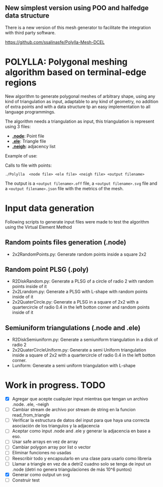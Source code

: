 
## New simplest version using POO and halfedge data structure

There is a new version of this mesh generator to facilitate the integration with third party software.

https://github.com/ssalinasfe/Polylla-Mesh-DCEL


# POLYLLA: Polygonal meshing algorithm based on terminal-edge regions

New algorithm to generate polygonal meshes of arbitrary shape, using any kind of triangulation as input, adaptable to any kind of geometry, no addition of extra points and with a data structure tp an easy implementation to all language programmings.

The algorithm needs a triangulation as input, this triangulation is represent using 3 files:

- **[.node](https://www.cs.cmu.edu/~quake/triangle.node.html)**: Point file
- **[.ele](https://www.cs.cmu.edu/~quake/triangle.ele.html)**: Triangle file
- **[.neigh](https://www.cs.cmu.edu/~quake/triangle.neigh.html)**: adjacency list

Example of use: 

Calls to file with points:

```./Polylla  <node file> <ele file> <neigh file> <output filename> ```


The output is a ```<output filename>.off``` file, a ```<output filename>.svg``` file and a ```<output filename>.json``` file with the metrics of the mesh.

# Input data generation

Following scripts to generate input files were made to test the algorithm using the Virtual Element Method

## Random points files generation (.node)

  - 2x2RandomPoints.py: Generate random points inside a square 2x2

## Random point PLSG (.poly)

  - R2DiskRandom.py: Generate a PLSG of a circle of radio 2 with random points inside of it
  - 2x2Lrandom.py: Generate a PLSG with L-shape with random points inside of it
  - 2x2QuaterCircle.py: Generate a PLSG in a square of 2x2 with a quartercircle of radio 0.4 in the left botton corner and random points inside of it

## Semiuniform triangulations (.node and .ele)
    
  - R2DiskSemiuniform.py: Generate a semiuniform triangulation in a disk of radio 2
  - 2x2QuaterCircleUniform.py: Generate a semi Uniform triangulation inside a square of 2x2 with a quartercircle of radio 0.4 in the left botton corner.
  - Luniform: Generate a semi uniform triangulation with L-shape
 
# Work in progress. TODO

  - [X] Agregar que acepte cualquier input mientras que tengan un archivo .node. .ele, -neigh
  - [ ] Cambiar stream de archivo por stream de string en la funcion read_from_triangle
  - [ ] Verificar la estructura de datos del input para que haya una correcta asociación de los triangulos y la adjacencia
  - [ ] Aceptar como input .node and .ele y generar la adjacencia en base a  eso.
  - [ ] Usar safe arrays en vez de array
  - [ ] Cambiar polygon array por list o vector
  - [ ] Eliminar funciones no usadas
  - [ ] Reescribir todo y encapsularlo en una clase para usarlo como librería
  - [ ] Llamar a triangle en vez de a detri2 cuadno solo se tenga de input un .node (detri no genera triangulaciones de más 10^6 puntos)
  - [X] Generar como output un svg
  - [ ] Construir test